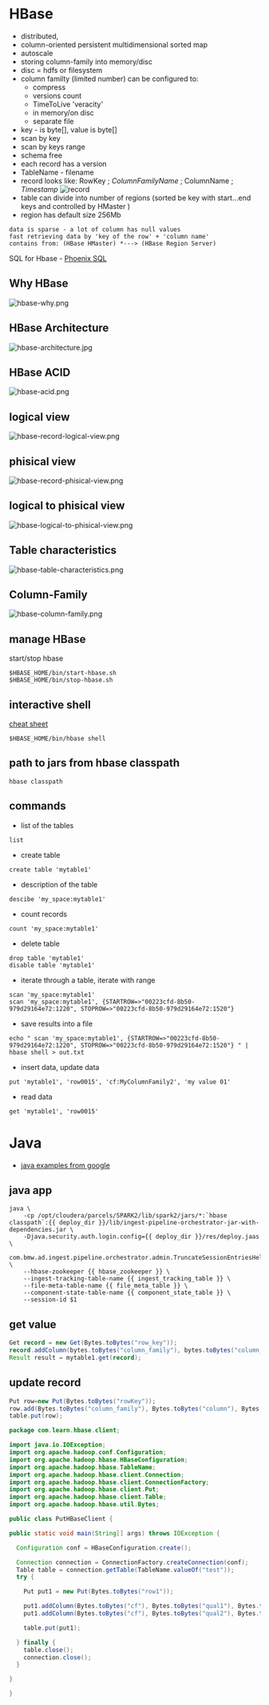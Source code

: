 # HBase
* distributed, 
* column-oriented persistent multidimensional sorted map
* autoscale
* storing column-family into memory/disc
* disc = hdfs or filesystem
* column familty (limited number) can be configured to:
  * compress
  * versions count
  * TimeToLive 'veracity'
  * in memory/on disc
  * separate file
* key - is byte[], value is byte[]
* scan by key
* scan by keys range
* schema free
* each record has a version
* TableName - filename
* record looks like: RowKey ; *ColumnFamilyName* ; ColumnName ; *Timestamp*
![record](https://i.postimg.cc/HL2PqYnD/hbase-record.png)
* table can divide into number of regions (sorted be key with start...end keys and controlled by HMaster ) 
* region has default size 256Mb
```
data is sparse - a lot of column has null values
fast retrieving data by 'key of the row' + 'column name'
contains from: (HBase HMaster) *---> (HBase Region Server)
```
SQL for Hbase - [Phoenix SQL](https://phoenix.apache.org/)

## Why HBase
![hbase-why.png](https://s19.postimg.cc/43tj55w4j/hbase-why.png)

## HBase Architecture
![hbase-architecture.jpg](https://s19.postimg.cc/uq5zufaoz/hbase-architecture.jpg)

## HBase ACID
![hbase-acid.png](https://s19.postimg.cc/7ao2orlpf/hbase-acid.png)

## logical view
![hbase-record-logical-view.png](https://s19.postimg.cc/bjssr74gz/hbase-record-logical-view.png)

## phisical view
![hbase-record-phisical-view.png](https://s19.postimg.cc/rjbgafnkj/hbase-record-phisical-view.png)

## logical to phisical view
![hbase-logical-to-phisical-view.png](https://s19.postimg.cc/dpn3lfsf7/hbase-logical-to-phisical-view.png)

## Table characteristics
![hbase-table-characteristics.png](https://s19.postimg.cc/jruqcabtv/hbase-table-characteristics.png)

## Column-Family
![hbase-column-family.png](https://s19.postimg.cc/z1ulj2mn7/hbase-column-family.png)

## manage HBase
start/stop hbase
```
$HBASE_HOME/bin/start-hbase.sh
$HBASE_HOME/bin/stop-hbase.sh
```

## interactive shell
[cheat sheet](https://learnhbase.wordpress.com/2013/03/02/hbase-shell-commands/)
```
$HBASE_HOME/bin/hbase shell
```

## path to jars from hbase classpath
```
hbase classpath
```

## commands
* list of the tables
```
list
```

* create table 
```
create table 'mytable1'
```

* description of the table
```
descibe 'my_space:mytable1'
```

* count records
```
count 'my_space:mytable1'
```

* delete table
```
drop table 'mytable1'
disable table 'mytable1'
```

* iterate through a table, iterate with range
```
scan 'my_space:mytable1'
scan 'my_space:mytable1', {STARTROW=>"00223cfd-8b50-979d29164e72:1220", STOPROW=>"00223cfd-8b50-979d29164e72:1520"}
```
* save results into a file
```
echo " scan 'my_space:mytable1', {STARTROW=>"00223cfd-8b50-979d29164e72:1220", STOPROW=>"00223cfd-8b50-979d29164e72:1520"} " | hbase shell > out.txt
```

* insert data, update data
```
put 'mytable1', 'row0015', 'cf:MyColumnFamily2', 'my value 01'
```

* read data
```
get 'mytable1', 'row0015'
```

# Java
* [java examples from google](https://cloud.google.com/bigtable/docs/samples-hbase-java-hello)
## java app 
```
java \
    -cp /opt/cloudera/parcels/SPARK2/lib/spark2/jars/*:`hbase classpath`:{{ deploy_dir }}/lib/ingest-pipeline-orchestrator-jar-with-dependencies.jar \
    -Djava.security.auth.login.config={{ deploy_dir }}/res/deploy.jaas \
    com.bmw.ad.ingest.pipeline.orchestrator.admin.TruncateSessionEntriesHelper \
    --hbase-zookeeper {{ hbase_zookeeper }} \
    --ingest-tracking-table-name {{ ingest_tracking_table }} \
    --file-meta-table-name {{ file_meta_table }} \
    --component-state-table-name {{ component_state_table }} \
    --session-id $1
```
## get value
```java
Get record = new Get(Bytes.toBytes("row_key"));
record.addColumn(bytes.toBytes("column_family"), bytes.toBytes("column_name"));
Result result = mytable1.get(record);
```
## update record
```java
Put row=new Put(Bytes.toBytes("rowKey"));
row.add(Bytes.toBytes("column_family"), Bytes.toBytes("column"), Bytes.toBytes("value1"))
table.put(row);
```
```java
package com.learn.hbase.client;

import java.io.IOException;
import org.apache.hadoop.conf.Configuration;
import org.apache.hadoop.hbase.HBaseConfiguration;
import org.apache.hadoop.hbase.TableName;
import org.apache.hadoop.hbase.client.Connection;
import org.apache.hadoop.hbase.client.ConnectionFactory;
import org.apache.hadoop.hbase.client.Put;
import org.apache.hadoop.hbase.client.Table;
import org.apache.hadoop.hbase.util.Bytes;

public class PutHBaseClient {

public static void main(String[] args) throws IOException {

  Configuration conf = HBaseConfiguration.create();

  Connection connection = ConnectionFactory.createConnection(conf);
  Table table = connection.getTable(TableName.valueOf("test"));
  try {

    Put put1 = new Put(Bytes.toBytes("row1"));

    put1.addColumn(Bytes.toBytes("cf"), Bytes.toBytes("qual1"), Bytes.toBytes("ValueOneForPut1Qual1"));
    put1.addColumn(Bytes.toBytes("cf"), Bytes.toBytes("qual2"), Bytes.toBytes("ValueOneForPut1Qual2"));

    table.put(put1);

  } finally {
    table.close();
    connection.close();
  }

}

}
```
